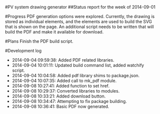 #PV system drawing generator
##Status report for the week of 2014-09-01

#Progress
PDF generation options were explored. 
Currently, the drawing is stored as individual elements, and the elements are used to build the SVG that is shown on the page. 
An additional script needs to be written that will build the PDF and make it available for download. 

#Plans
Finish the PDF build script.

#Development log
* 2014-09-04 09:59:38: Added PDF related libraries.
* 2014-09-04 10:01:11: Updated build command list, added watchify script.
* 2014-09-04 10:04:58: Added pdf library shims to package.json.
* 2014-09-04 10:07:35: Added call to mk_pdf module.
* 2014-09-08 10:27:41: Added function to set href.
* 2014-09-08 10:29:37: Converted libraries to modules.
* 2014-09-08 10:33:21: Added download button.
* 2014-09-08 10:34:47: Attempting to fix package building.
* 2014-09-08 10:36:41: Basic PDF now generated.

